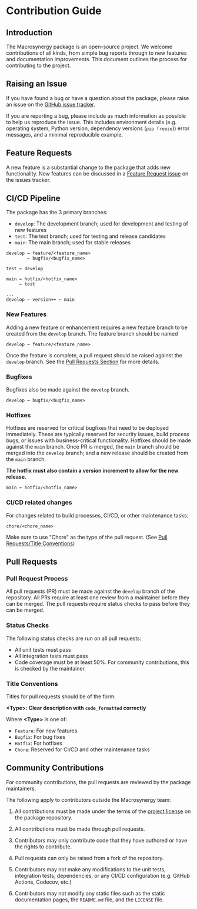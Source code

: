 # Contribution Guide

## Introduction

The Macrosynergy package is an open-source project. We welcome contributions of all kinds,
from simple bug reports through to new features and documentation improvements.
This document outlines the process for contributing to the project.

## Raising an Issue

If you have found a bug or have a question about the package, please raise an
issue on the [GitHub issue tracker](https://github.com/macrosynergy/macrosynergy/issues/new/choose).

If you are reporting a bug, please include as much information as possible to help us
reproduce the issue. This includes environment details (e.g. operating system, Python version,
dependency versions (`pip freeze`)) error messages, and a minimal reproducible example.

## Feature Requests

A new feature is a substantial change to the package that adds new functionality.
New features can be discussed in a [Feature Request issue](https://github.com/macrosynergy/macrosynergy/issues/new?assignees=&labels=&projects=&template=feature_request.md&title=)
on the issues tracker.

## CI/CD Pipeline

The package has the 3 primary branches:

- `develop`: The development branch; used for development and testing of new features
- `test`: The test branch; used for testing and release candidates
- `main`: The main branch; used for stable releases

```
develop ← feature/<feature_name>
        ← bugfix/<bugfix_name>
        
test ← develop

main ← hotfix/<hotfix_name>
     ← test  

...
develop ← version++ ← main
```


### New Features

Adding a new feature or enhancement requires a new feature branch to be created
from the `develop` branch. The feature branch should be named

```
develop ← feature/<feature_name>
```

Once the feature is complete, a pull request should be raised against the `develop`
branch. See the [Pull Requests Section](#pull-requests) for more details.

### Bugfixes

Bugfixes also be made against the `develop` branch.

```
develop ← bugfix/<bugfix_name>
```

### Hotfixes

Hotfixes are reserved for critical bugfixes that need to be deployed immediately.
These are typically reserved for security issues, build process bugs, or issues
with business-critical functionality. Hotfixes should be made against the `main` branch. Once PR is merged, the `main` branch should be merged into the `develop` branch; and a new release should be created from the `main` branch.

**The hotfix must also contain a version increment to allow for the new release.**
```
main ← hotfix/<hotfix_name>
```


### CI/CD related changes

For changes related to build processes, CI/CD, or other maintenance tasks:
```
chore/<chore_name>
```
Make sure to use "Chore" as the type of the pull request. (See [Pull Requests/Title Conventions](#title-conventions))
## Pull Requests

### Pull Request Process

All pull requests (PR) must be made against the `develop` branch of the repository. All PRs require
at least one review from a maintainer before they can be merged.
The pull requests require status checks to pass before they can be merged.

### Status Checks

The following status checks are run on all pull requests:

- All unit tests must pass
- All integration tests must pass
- Code coverage must be at least 50%. For community contributions, this is checked by the maintainer.

### Title Conventions

Titles for pull requests should be of the form:

**\<Type>: Clear description with `code_formatted` correctly**

Where **\<Type>** is one of:

- `Feature`: For new features
- `Bugfix`: For bug fixes
- `Hotfix`: For hotfixes
- `Chore`: Reserved for CI/CD and other maintenance tasks



## Community Contributions

For community contributions, the pull requests are reviewed by the package maintainers.
  

The following apply to contributors outside the Macrosynergy team:

1. All contributions must be made under the terms of the [project license](https://github.com/macrosynergy/macrosynergy/blob/main/LICENSE) on the package repository.
1. All contributions must be made through pull requests.
1. Contributors may only contribute code that they have authored or have the rights to contribute.
1. Pull requests can only be raised from a fork of the repository.
1. Contributors may not make any modifications to the unit tests, integration tests, dependencies, or any CI/CD configuration (e.g. GitHub Actions, Codecov, etc.)

1. Contributors may not modify any static files such as
the static documentation pages, the `README.md` file, and the `LICENSE` file.


